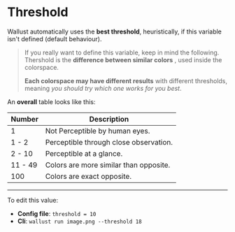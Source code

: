# Threshold

Wallust automatically uses the **best threshold**, heuristically, if this
variable isn't defined (default behaviour).

>    If you really want to define this variable, keep in mind the
>    following. Thershold is the **difference between similar colors** ,
>    used inside the colorspace.
>
>    **Each colorspace may have different results**
>    with different thresholds, meaning _you should try which one works for you best_.

An **overall** table looks like this:

| Number | Description |
|--------|-------------|
1        | Not Perceptible by human eyes.
1 - 2   | Perceptible through close observation.
2 - 10  | Perceptible at a glance.
11 - 49 | Colors are more similar than opposite.
100      | Colors are exact opposite.

<hr>

To edit this value:
- **Config file**: `threshold = 10`
- **Cli**: `wallust run image.png --threshold 18`
